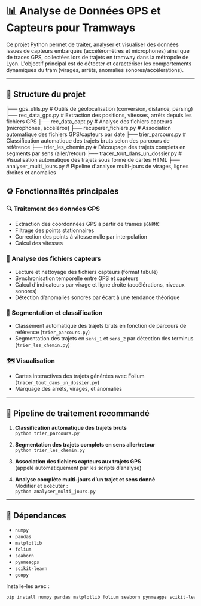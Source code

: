 # 📊 Analyse de Données GPS et Capteurs pour Tramways

Ce projet Python permet de traiter, analyser et visualiser des données issues de capteurs embarqués (accéléromètres et microphones) ainsi que de traces GPS, collectées lors de trajets en tramway dans la métropole de Lyon. L'objectif principal est de détecter et caractériser les comportements dynamiques du tram (virages, arrêts, anomalies sonores/accélérations).

---

## 📁 Structure du projet

├── gps_utils.py # Outils de géolocalisation (conversion, distance, parsing)
├── rec_data_gps.py # Extraction des positions, vitesses, arrêts depuis les fichiers GPS
├── rec_data_capt.py # Analyse des fichiers capteurs (microphones, accéléros)
├── recuperer_fichiers.py # Association automatique des fichiers GPS/capteurs par date
├── trier_parcours.py # Classification automatique des trajets bruts selon des parcours de référence
├── trier_les_chemin.py # Découpage des trajets complets en segments par sens (aller/retour)
├── tracer_tout_dans_un_dossier.py # Visualisation automatique des trajets sous forme de cartes HTML
├── analyser_multi_jours.py # Pipeline d'analyse multi-jours de virages, lignes droites et anomalies

## ⚙️ Fonctionnalités principales

### 🔍 Traitement des données GPS
- Extraction des coordonnées GPS à partir de trames `$GNRMC`
- Filtrage des points stationnaires
- Correction des points à vitesse nulle par interpolation
- Calcul des vitesses

### 📡 Analyse des fichiers capteurs
- Lecture et nettoyage des fichiers capteurs (format tabulé)
- Synchronisation temporelle entre GPS et capteurs
- Calcul d'indicateurs par virage et ligne droite (accélérations, niveaux sonores)
- Détection d’anomalies sonores par écart à une tendance théorique

### 🧠 Segmentation et classification
- Classement automatique des trajets bruts en fonction de parcours de référence (`trier_parcours.py`)
- Segmentation des trajets en `sens_1` et `sens_2` par détection des terminus (`trier_les_chemin.py`)

### 🗺️ Visualisation
- Cartes interactives des trajets générées avec Folium (`tracer_tout_dans_un_dossier.py`)
- Marquage des arrêts, virages, et anomalies

---

## 🔄 Pipeline de traitement recommandé

1. **Classification automatique des trajets bruts**  
   `python trier_parcours.py`

2. **Segmentation des trajets complets en sens aller/retour**  
   `python trier_les_chemin.py`

3. **Association des fichiers capteurs aux trajets GPS**  
   (appelé automatiquement par les scripts d’analyse)

4. **Analyse complète multi-jours d’un trajet et sens donné**  
   Modifier et exécuter :  
   `python analyser_multi_jours.py`

---

## 📌 Dépendances

- `numpy`
- `pandas`
- `matplotlib`
- `folium`
- `seaborn`
- `pynmeagps`
- `scikit-learn`
- `geopy`

Installe-les avec :

```bash
pip install numpy pandas matplotlib folium seaborn pynmeagps scikit-learn geopy

